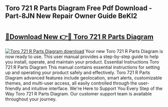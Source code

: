 ## Toro 721 R Parts Diagram Free Pdf Download - Part-8JN New Repair Owner Guide BeKI2

# <h2><a href="http://dfs97xb.blite.top/?on=Toro+721+R+Parts+Diagram">🔗Download New 👉🔴 Toro 721 R Parts Diagram</a></h2>

[![Toro 721 R Parts Diagram download](https://i.imgur.com/lujVjoI.png)](http://dfs97xb.blite.top/?on=Toro+721+R+Parts+Diagram)
Your new Toro 721 R Parts Diagram is now ready to use. This user manual provides a step-by-step guide to help you install, operate, and maintain your product. Essential Instructions Toro 721 R Parts Diagram This manual contains essential instructions for setting up and operating your product safely and effectively. Toro 721 R Parts Diagram advanced features include geolocation, smart alerts, customizable themes, and multi-user access, all easily controlled through the user-friendly and intuitive interface. We're Here to Support You Every Step of the Way Toro 721 R Parts Diagram. Our customer support team is available throughout your journey.
